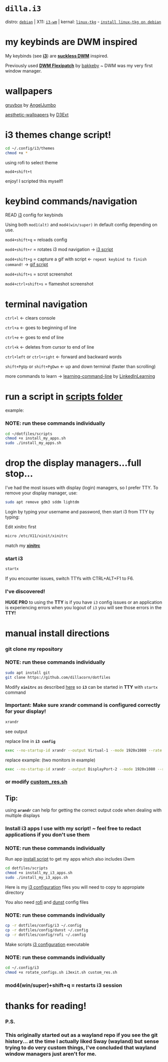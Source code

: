 # `dilla.i3`
distro: [`debian`](https://www.debian.org) | X11: [`i3-wm`](https://github.com/i3/i3) | kernal: [`linux-tkg`](https://github.com/Frogging-Family/linux-tkg) - [`install linux-tkg on debian`](https://github.com/Frogging-Family/linux-tkg?tab=readme-ov-file#deb-debian-ubuntu-and-derivatives-and-rpm-fedora-suse-and-derivatives-based-distributions)

# my keybinds are **DWM** inspired

My keybinds (see [**i3**](https://github.com/dillacorn/dotfiles/blob/main/config/i3/config)) are [**suckless DWM**](https://dwm.suckless.org/) inspired.

Previously used [**DWM Flexipatch**](https://github.com/bakkeby/dwm-flexipatch) by [bakkeby](https://github.com/bakkeby) ~ DWM was my very first window manager.

# wallpapers

[gruvbox](https://github.com/AngelJumbo/gruvbox-wallpapers) by [AngelJumbo](https://github.com/AngelJumbo)

[aesthetic-wallpapers](https://github.com/D3Ext/aesthetic-wallpapers) by [D3Ext](https://github.com/D3Ext)

# i3 themes change script!

```sh
cd ~/.config/i3/themes
chmod +x *
```

using rofi to select theme

`mod4+shift+t`

enjoy! I scripted this myself!

# keybind commands/navigation

READ [i3](https://github.com/dillacorn/dotfiles/blob/main/config/i3/config) config for keybinds

Using both `mod1(alt)` and `mod4(win/super)` in default config depending on use.

`mod4+shift+q` = reloads config

`mod4+shift+r` = rotates i3 mod navigation -> [i3 script](https://github.com/dillacorn/dotfiles/blob/main/config/i3/scripts/rotate_config_navigation.sh)

`mod4+shift+g` = capture a gif with script <- `repeat keybind to finish command!` -> [gif script](https://github.com/dillacorn/dotfiles/blob/main/config/i3/scripts/gif.sh)

`mod4+shift+s` = scrot screenshot

`mod4+ctrl+shift+s` = flameshot screenshot

# terminal navigation

`ctrl+l` <- clears console

`ctrl+a` <- goes to beginning of line

`ctrl+e` <- goes to end of line

`ctrl+k` <- deletes from cursor to end of line

`ctrl+left` or `ctrl+right` <- forward and backward words

`shift+PgUp` or `shift+PgDwn` <- up and down terminal (faster than scrolling)

more commands to learn -> [learning-command-line](https://github.com/LinkedInLearning/learning-linux-command-line-3005201/blob/e0cfdc8244b804b57c04b5cffc55c0b322122457/commands.md) by [LinkedInLearning](https://github.com/LinkedInLearning)

# run a script in [scripts folder](https://github.com/dillacorn/dotfiles/tree/main/scripts)

example:

### NOTE: run these commands individually

```sh
cd ~/dotfiles/scripts
chmod +x install_my_apps.sh
sudo ./install_my_apps.sh
```

# drop the display managers...full stop...

I've had the most issues with display (login) managers, so I prefer TTY. To remove your display manager, use:

```sh
sudo apt remove gdm3 sddm lightdm
```

Login by typing your username and password, then start i3 from TTY by typing:

Edit xinitrc first

```sh
micro /etc/X11/xinit/xinitrc
```

match my [**xinitrc**](https://github.com/dillacorn/dotfiles/blob/main/etc/X11/xinit/xinitrc)

### start **i3**
```sh
startx
```

If you encounter issues, switch TTYs with CTRL+ALT+F1 to F6.

### I've discovered!
**HUGE PRO** to using the **TTY** is if you have `i3` config issues or an application is experiencing errors when you logout of `i3` you will see those errors in the **TTY!**

# manual install directions

### git clone my repository

### NOTE: run these commands individually

```sh
sudo apt install git
git clone https://github.com/dillacorn/dotfiles
```

Modify **`xinitrc`** as described [here](https://github.com/dillacorn/dotfiles/blob/main/etc/X11/xinit/xinitrc) so **`i3`** can be started in **TTY** with `startx` command

### **Important:** Make sure **xrandr** command is configured correctly for your display!

```sh
xrandr
```
see output

replace line in **`i3 config`**

```sh
exec --no-startup-id xrandr --output Virtual-1 --mode 1920x1080 --rate 60
```

replace example: (two monitors in example)

```sh
exec --no-startup-id xrandr --output DisplayPort-2 --mode 1920x1080 --rate 240 --pos 0x0 --output HDMI-0 --mode 1920x1080 --rate 60 --pos 1920x0
```

### or modify [custom_res.sh](https://github.com/dillacorn/dotfiles/blob/main/config/i3/scripts/custom_res.sh)

## Tip:
using **`arandr`** can help for getting the correct output code when dealing with multiple displays

### Install i3 apps I use with my script! ~ feel free to redact applications if you don't use them

### NOTE: run these commands individually

Run app [install script](https://github.com/dillacorn/dotfiles/blob/main/scripts/install_my_i3_apps.sh) to get my apps which also includes i3wm

```sh
cd dotfiles/scripts
chmod +x install_my_i3_apps.sh
sudo ./install_my_i3_apps.sh
```

Here is my [i3 configuration](https://github.com/dillacorn/dotfiles/tree/main/config/i3) files you will need to copy to appropiate directory

You also need [rofi](https://github.com/dillacorn/dotfiles/tree/main/config/rofi) and [dunst](https://github.com/dillacorn/dotfiles/tree/main/config/dunst) config files

### NOTE: run these commands individually

```sh
cp -r dotfiles/config/i3 ~/.config
cp -r dotfiles/config/dunst ~/.config
cp -r dotfiles/config/rofi ~/.config
```

Make scripts [i3 configuration](https://github.com/dillacorn/dotfiles/tree/main/config/i3) executable

### NOTE: run these commands individually

```sh
cd ~/.config/i3
chmod +x rotate_configs.sh i3exit.sh custom_res.sh
```

### mod4(win/super)+shift+q = restarts i3 session

# thanks for reading!
### P.S. 
### This originally started out as a wayland repo if you see the git history... at the time I actually liked Sway (wayland) but sense trying to do very custom things, I've concluded that wayland window managers just aren't for me.
